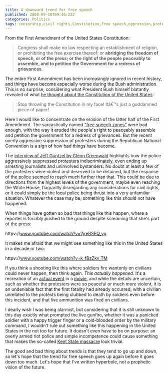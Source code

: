 ```yaml
---
title: A downward trend for free speech
published: 2008-09-10T09:46:22Z
categories: Politics
tags: censorship,civil rights,Constitution,free speech,oppression,protest
---
```


<p>
From the First Amendment of the United States Constitution:
</p>

<blockquote>
Congress shall make no law respecting an establishment of religion, or prohibiting the free exercise thereof; or <strong>abridging the freedom of speech, or of the press; or the right of the people peaceably to assemble, and to petition the Government for a redress of grievances</strong>.
</blockquote>

<p>
The entire First Amendment has been increasingly ignored in recent history, and things have become especially worse during the Bush administration.  This is no surprise, considering what President Bush himself blatantly revealed of what <a href="http://www.infowars.net/articles/december2005/121205neocons.htm">he thought about the Constitution of the United States</a>:
</p>

<blockquote>
Stop throwing the Constitution in my face!  Itâ€™s just a goddamned piece of paper!
</blockquote>

<!--more-->

<p>
Here I would like to concentrate on the erosion of the latter half of the First Amendment.  The sarcastically named <a href="http://www.amconmag.com/article/2003/dec/15/00012/">"free speech zones"</a> were bad enough, with the way it eroded the people's right to peaceably assemble and petition the government for a redress of grievances.  But the recent overly aggressive suppression of protesters during the Republican National Convention is a sign of how bad things have become.
</p>

<p>
The <a href="http://www.salon.com/opinion/greenwald/radio/2008/09/08/guntzel/index.html">interview of Jeff Guntzel by Glenn Greenwald</a> highlights how the police aggressively suppressed protesters indiscriminately, even ending up arresting journalists and uninvolved bystanders.  No doubt at least a few of the protesters were violent and deserved to be detained, but the response of the police seemed to reach much further than that.  This could be due to directions from the highest levels of the government, maybe even reaching the White House, flagrantly disregarding any considerations for civil rights, or it could simply be the local police being thrust into a very unfamiliar situation.  Whatever the case may be, something like this should not have happened.
</p>

<p>
When things have gotten so bad that things like this happen, where a reporter is forcibly pushed to the ground despite screaming that she's part of the press:
</p>

httpv://www.youtube.com/watch?v=2jreRSEQ_yg

<p>
It makes me afraid that we might see something like this in the United States in a decade or two:
</p>

httpv://www.youtube.com/watch?v=k_fBzZkv_TM

<p>
If you think a shooting like this where soldiers fire wantonly on civilians could never happen, then think again.  <em>This actually happened.</em>  It's a recreation of an <a href="http://en.wikipedia.org/wiki/Kwangju_Uprising">actual event</a> in a <a href="http://www.imdb.com/title/tt0800341/">movie</a>, and while the details are uncertain, such as whether the protesters were so peaceful or much more violent, it is an undeniable fact that the first fatality had already occurred, with a civilian unrelated to the protests being clubbed to death by soldiers even before this incident, and that live ammunition was fired on civilians.
</p>

<p>
I dearly wish I was being alarmist, but considering that it is still unknown to this day exactly what prompted the live gunfire, whether it was a panicked soldier with a happy trigger finger or a cold-blooded order by the military command, I wouldn't rule out something like this happening in the United States in the not too far future.  It doesn't even have to be on purpose: an overly armed riot police and simple incompetence could cause something that makes the so-called <a href="http://en.wikipedia.org/wiki/Kent_State_shootings">Kent State massacre</a> look trivial.
</p>

<p>
The good and bad thing about trends is that they tend to go up and down, so let's hope that the trend for free speech goes up again before it goes down too much.  Let's hope that I've written hyperbole, not a prophetic vision of the future.
</p>


